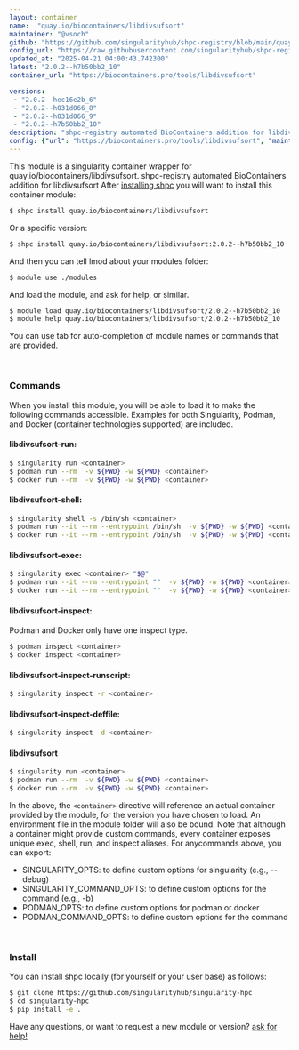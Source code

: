 ```yaml
---
layout: container
name:  "quay.io/biocontainers/libdivsufsort"
maintainer: "@vsoch"
github: "https://github.com/singularityhub/shpc-registry/blob/main/quay.io/biocontainers/libdivsufsort/container.yaml"
config_url: "https://raw.githubusercontent.com/singularityhub/shpc-registry/main/quay.io/biocontainers/libdivsufsort/container.yaml"
updated_at: "2025-04-21 04:00:43.742300"
latest: "2.0.2--h7b50bb2_10"
container_url: "https://biocontainers.pro/tools/libdivsufsort"

versions:
 - "2.0.2--hec16e2b_6"
 - "2.0.2--h031d066_8"
 - "2.0.2--h031d066_9"
 - "2.0.2--h7b50bb2_10"
description: "shpc-registry automated BioContainers addition for libdivsufsort"
config: {"url": "https://biocontainers.pro/tools/libdivsufsort", "maintainer": "@vsoch", "description": "shpc-registry automated BioContainers addition for libdivsufsort", "latest": {"2.0.2--h7b50bb2_10": "sha256:1d5eeef9e3599c715ac1d257f66b612b4eed969ec9962b2c57e50ff9e8c14322"}, "tags": {"2.0.2--hec16e2b_6": "sha256:d4db8163b70eda62444f834d4ace91cc562a92c045851845b3d7ac7821b2066c", "2.0.2--h031d066_8": "sha256:da5ac54d0795bc69c0fd45c233d65e8cb09cd4454b49eca0d7278bfac2cd41e4", "2.0.2--h031d066_9": "sha256:8f2e658841b7539b227f12895e2ee0308cf4823e1a419c19a12fe65e9dd59f8d", "2.0.2--h7b50bb2_10": "sha256:1d5eeef9e3599c715ac1d257f66b612b4eed969ec9962b2c57e50ff9e8c14322"}, "docker": "quay.io/biocontainers/libdivsufsort"}
---
```


This module is a singularity container wrapper for quay.io/biocontainers/libdivsufsort.
shpc-registry automated BioContainers addition for libdivsufsort
After [installing shpc](#install) you will want to install this container module:


```bash
$ shpc install quay.io/biocontainers/libdivsufsort
```

Or a specific version:

```bash
$ shpc install quay.io/biocontainers/libdivsufsort:2.0.2--h7b50bb2_10
```

And then you can tell lmod about your modules folder:

```bash
$ module use ./modules
```

And load the module, and ask for help, or similar.

```bash
$ module load quay.io/biocontainers/libdivsufsort/2.0.2--h7b50bb2_10
$ module help quay.io/biocontainers/libdivsufsort/2.0.2--h7b50bb2_10
```

You can use tab for auto-completion of module names or commands that are provided.

<br>

### Commands

When you install this module, you will be able to load it to make the following commands accessible.
Examples for both Singularity, Podman, and Docker (container technologies supported) are included.

#### libdivsufsort-run:

```bash
$ singularity run <container>
$ podman run --rm  -v ${PWD} -w ${PWD} <container>
$ docker run --rm  -v ${PWD} -w ${PWD} <container>
```

#### libdivsufsort-shell:

```bash
$ singularity shell -s /bin/sh <container>
$ podman run --it --rm --entrypoint /bin/sh  -v ${PWD} -w ${PWD} <container>
$ docker run --it --rm --entrypoint /bin/sh  -v ${PWD} -w ${PWD} <container>
```

#### libdivsufsort-exec:

```bash
$ singularity exec <container> "$@"
$ podman run --it --rm --entrypoint ""  -v ${PWD} -w ${PWD} <container> "$@"
$ docker run --it --rm --entrypoint ""  -v ${PWD} -w ${PWD} <container> "$@"
```

#### libdivsufsort-inspect:

Podman and Docker only have one inspect type.

```bash
$ podman inspect <container>
$ docker inspect <container>
```

#### libdivsufsort-inspect-runscript:

```bash
$ singularity inspect -r <container>
```

#### libdivsufsort-inspect-deffile:

```bash
$ singularity inspect -d <container>
```



#### libdivsufsort

```bash
$ singularity run <container>
$ podman run --rm  -v ${PWD} -w ${PWD} <container>
$ docker run --rm  -v ${PWD} -w ${PWD} <container>
```


In the above, the `<container>` directive will reference an actual container provided
by the module, for the version you have chosen to load. An environment file in the
module folder will also be bound. Note that although a container
might provide custom commands, every container exposes unique exec, shell, run, and
inspect aliases. For anycommands above, you can export:

 - SINGULARITY_OPTS: to define custom options for singularity (e.g., --debug)
 - SINGULARITY_COMMAND_OPTS: to define custom options for the command (e.g., -b)
 - PODMAN_OPTS: to define custom options for podman or docker
 - PODMAN_COMMAND_OPTS: to define custom options for the command

<br>

### Install

You can install shpc locally (for yourself or your user base) as follows:

```bash
$ git clone https://github.com/singularityhub/singularity-hpc
$ cd singularity-hpc
$ pip install -e .
```

Have any questions, or want to request a new module or version? [ask for help!](https://github.com/singularityhub/singularity-hpc/issues)